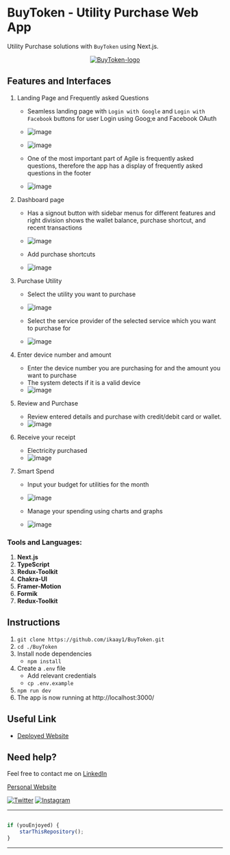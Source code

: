 # BuyToken - Utility Purchase Web App

Utility Purchase solutions with `BuyToken`
using Next.js.

<p align="center">
<a href="https://buytoken.app">
<img src="/src/assets/images/logo.png" alt="BuyToken-logo"/>
</a>
</p>

## Features and Interfaces

1. Landing Page and Frequently asked Questions
   - Seamless landing page with `Login with Google` and `Login with Facebook` buttons for user Login using Goog;e and Facebook OAuth 
   - ![image](/src/assets/images/landing.jpg)
   - ![image](/src/assets/images/auth.jpg)
 
   - One of the most important part of Agile is frequently asked questions, therefore the app has a display of frequently asked questions in the footer 
   - ![image](/src/assets/images/faq.jpg)

2. Dashboard page 
   - Has a signout button with sidebar menus for different features and right division shows the wallet balance, purchase shortcut, and recent transactions
   - ![image](/src/assets/images/dashboard.jpg)
   
   - Add purchase shortcuts
   - ![image](/src/assets/images/shortcut.jpg)
   
3. Purchase Utility
   - Select the utility you want to purchase 
   - ![image](/src/assets/images/service.jpg)

   - Select the service provider of the selected service which you want to purchase for
   - ![image](/src/assets/images/serviceProvider.jpg)

4. Enter device number and amount
   - Enter the device number you are purchasing for and the amount you want to purchase
   - The system detects if it is a valid device
   - ![image](/src/assets/images/form.jpg)

5. Review and Purchase
   - Review entered details and purchase with credit/debit card or wallet. 
   - ![image](/src/assets//images/review.jpg)

6. Receive your receipt
   - Electricity purchased
   - ![image](/src/assets/images/receipt.jpg)

7. Smart Spend 
   - Input your budget for utilities for the month
   - ![image](/src/assets/images/smartspend.jpg)

   - Manage your spending using charts and graphs
   - ![image](/src/assets/images/graph.jpg)

### Tools and Languages: 
1.  **Next.js**
2.  **TypeScript**
3.  **Redux-Toolkit**
4.  **Chakra-UI**
5.  **Framer-Motion**
6.  **Formik**
7.  **Redux-Toolkit**

## Instructions


1. `git clone https://github.com/ikaay1/BuyToken.git` 
2. `cd ./BuyToken`
3. Install node dependencies 
   - `npm install`
4. Create a `.env` file 
   - Add relevant credentials
   - `cp .env.example` 
5. `npm run dev`
6. The app is now running at http://localhost:3000/ 


## Useful Link

- [Deployed Website](https://buytoken.app)

## Need help?

Feel free to contact me on [LinkedIn](https://www.linkedin.com/in/ikechukwu-mgbemele/) 

[Personal Website](https://ikechi.vercel.app)

 [![Twitter](https://img.shields.io/badge/Twitter-follow-blue.svg?logo=twitter&logoColor=white)](https://twitter.com/ikaaytech) [![Instagram](https://img.shields.io/badge/Instagram-follow-purple.svg?logo=instagram&logoColor=white)](https://www.instagram.com/ikaaytech)

---------

```typescript

if (youEnjoyed) {
    starThisRepository();
}

```

-----------
